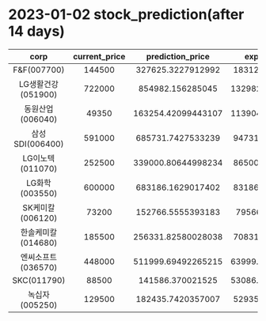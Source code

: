 # 2023-01-02 stock_prediction(after 14 days)

|   corp   |   current_price   |   prediction_price   |   expected_profit   |
|:--------:|:-----------------:|:--------------------:|:-------------------:|
|F&F(007700)|144500|327625.3227912992|183125.3227912992|
|LG생활건강(051900)|722000|854982.156285045|132982.15628504497|
|동원산업(006040)|49350|163254.42099443107|113904.42099443107|
|삼성SDI(006400)|591000|685731.7427533239|94731.74275332387|
|LG이노텍(011070)|252500|339000.80644998234|86500.80644998234|
|LG화학(003550)|600000|683186.1629017402|83186.16290174017|
|SK케미칼(006120)|73200|152766.5555393183|79566.5555393183|
|한솔케미칼(014680)|185500|256331.82580028038|70831.82580028038|
|엔씨소프트(036570)|448000|511999.69492265215|63999.694922652154|
|SKC(011790)|88500|141586.370021525|53086.370021525014|
|녹십자(005250)|129500|182435.7420357007|52935.74203570071|
